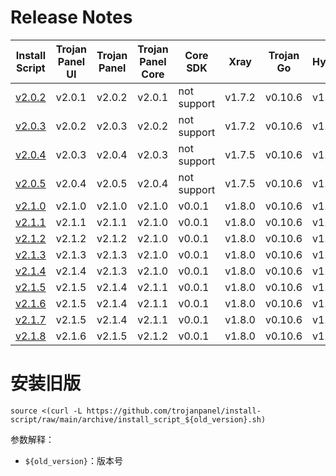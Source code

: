 # Release Notes

| Install Script                       | Trojan Panel UI | Trojan Panel | Trojan Panel Core | Core SDK    | Xray   | Trojan Go | Hysteria | Caddy（NaiveProxy） |
|--------------------------------------|-----------------|--------------|-------------------|-------------|--------|-----------|----------|-------------------|
| [v2.0.2](./install_script_v2.0.2.sh) | v2.0.1          | v2.0.2       | v2.0.1            | not support | v1.7.2 | v0.10.6   | v1.3.2   | v2.6.2            |
| [v2.0.3](./install_script_v2.0.3.sh) | v2.0.2          | v2.0.3       | v2.0.2            | not support | v1.7.2 | v0.10.6   | v1.3.2   | v2.6.2            |
| [v2.0.4](./install_script_v2.0.4.sh) | v2.0.3          | v2.0.4       | v2.0.3            | not support | v1.7.5 | v0.10.6   | v1.3.3   | v2.6.4            |
| [v2.0.5](./install_script_v2.0.4.sh) | v2.0.4          | v2.0.5       | v2.0.4            | not support | v1.7.5 | v0.10.6   | v1.3.3   | v2.6.4            |
| [v2.1.0](./install_script_v2.1.0.sh) | v2.1.0          | v2.1.0       | v2.1.0            | v0.0.1      | v1.8.0 | v0.10.6   | v1.3.4   | v2.6.4            |
| [v2.1.1](./install_script_v2.1.1.sh) | v2.1.1          | v2.1.1       | v2.1.0            | v0.0.1      | v1.8.0 | v0.10.6   | v1.3.4   | v2.6.4            |
| [v2.1.2](./install_script_v2.1.2.sh) | v2.1.2          | v2.1.2       | v2.1.0            | v0.0.1      | v1.8.0 | v0.10.6   | v1.3.4   | v2.6.4            |
| [v2.1.3](./install_script_v2.1.3.sh) | v2.1.3          | v2.1.3       | v2.1.0            | v0.0.1      | v1.8.0 | v0.10.6   | v1.3.4   | v2.6.4            |
| [v2.1.4](./install_script_v2.1.4.sh) | v2.1.4          | v2.1.3       | v2.1.0            | v0.0.1      | v1.8.0 | v0.10.6   | v1.3.4   | v2.6.4            |
| [v2.1.5](./install_script_v2.1.5.sh) | v2.1.5          | v2.1.4       | v2.1.1            | v0.0.1      | v1.8.0 | v0.10.6   | v1.3.4   | v2.6.4            |
| [v2.1.6](./install_script_v2.1.6.sh) | v2.1.5          | v2.1.4       | v2.1.1            | v0.0.1      | v1.8.0 | v0.10.6   | v1.3.4   | v2.6.4            |
| [v2.1.7](./install_script_v2.1.7.sh) | v2.1.5          | v2.1.4       | v2.1.1            | v0.0.1      | v1.8.0 | v0.10.6   | v1.3.4   | v2.6.4            |
| [v2.1.8](./install_script_v2.1.8.sh) | v2.1.6          | v2.1.5       | v2.1.2            | v0.0.1      | v1.8.0 | v0.10.6   | v1.3.4   | v2.6.4            |

# 安装旧版

```shell
source <(curl -L https://github.com/trojanpanel/install-script/raw/main/archive/install_script_${old_version}.sh)
```

参数解释：

- `${old_version}`：版本号